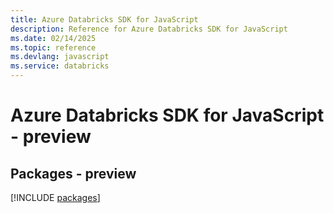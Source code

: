 ```yaml
---
title: Azure Databricks SDK for JavaScript
description: Reference for Azure Databricks SDK for JavaScript
ms.date: 02/14/2025
ms.topic: reference
ms.devlang: javascript
ms.service: databricks
---
```

# Azure Databricks SDK for JavaScript - preview
## Packages - preview
[!INCLUDE [packages](databricks-index.md)]